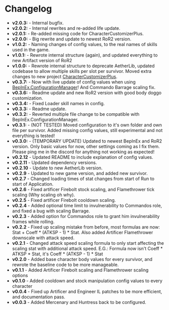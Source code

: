 # Changelog

* **v2.0.3:** - Internal bugfix.
* **v2.0.2:** - Internal rewrites and re-added life update.
* **v2.0.1:** - Re-added missing code for CharacterCustomizerPlus.
* **v2.0.0:** - Big rewrite and update to newest RoR2 version.
* **v1.0.2:** - Naming changes of config values, to the real names of skills used in the game.
* **v1.0.1:** - Rewrote internal structure (again), and updated everything to new Artifact version of RoR2
* **v1.0.0:** - Rewrote internal structure to deprecate AetherLib, updated codebase to allow multiple skills per slot per survivor. Moved extra changes to new project [CharacterCustomizerPlus](https://github.com/AsterAether/CharacterCustomizerPlus).
* **v0.3.7:** - Now with live update of config values when using [BepInEx.ConfigurationManager](https://github.com/BepInEx/BepInEx.ConfigurationManager)! And Commando Barrage scaling fix.
* **v0.3.6:** - Readme update and new RoR2 version with good body doggo customization.
* **v0.3.4:** - Fixed Loader skill names in config.
* **v0.3.3:** - Readme update.
* **v0.3.2:** - Reverted multiple file change to be compatible with BepInEx.ConfigurationManager.
* **v0.3.1:** - (NOT TESTED) Moved configuration to it's own folder and own file per survivor. Added missing config values, still experimental and not everything is tested!
* **v0.3.0:** - (TEMPORARY UPDATE) Updated to newest BepInEx and RoR2 version. Only basic values for now, other settings coming as I fix them. Please ping me in the discord for anything not working as expected!
* **v0.2.12** - Updated README to include explanation of config values.
* **v0.2.11** - Updated dependency versions.
* **v0.2.10** - Update to new AetherLib version.
* **v0.2.9** - Updated to new game version, and added new survivor.
* **v0.2.7** - Changed loading times of stat changes from start of Run to start of Application.
* **v0.2.6** - Fixed artificer Firebolt stock scaling, and Flamethrower tick scaling (Why scaling oh why).
* **v0.2.5** - Fixed artificer Firebolt cooldown scaling.
* **v0.2.4** - Added optional time limit to invulnerability to Commandos role, and fixed a bug with scaling Barrage.
* **v0.2.3** - Added option for Commandos role to grant him invulnerability frames while rolling.
* **v0.2.2** - Fixed up scaling mistake from before, most formulas are now: Stat + Coeff * (ATKSP - 1) * Stat. Also added Artificer Flamethrower downscale with attack speed.
* **v0.2.1** - Changed attack speed scaling formula to only start affecting the scaling stat with additional attack speed. E.G.: Formula now isn't Coeff * ATKSP * Stat, it's Coeff * (ATKSP - 1) * Stat
* **v0.2.0** - Added base character body values for every survivor, and rewrote the baseline code to be more manageable.
* **v0.1.1** - Added Artificer Firebolt scaling and Flamethrower scaling options
* **v0.1.0** - Added cooldown and stock manipulation config values to
  every character
* **v0.0.4** - Fixed up Artificer and Engineer IL patches to be more
  efficient, and documentation pass.
* **v0.0.3** - Added Mercenary and Huntress back to be configured.